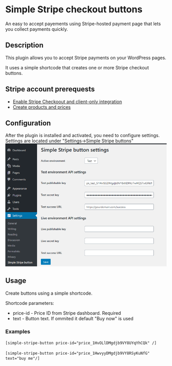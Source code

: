 # Simple Stripe checkout buttons

An easy to accept payements using Stripe-hosted payment page that lets you collect payments quickly.


## Description

This plugin allows you to accept Stripe payments on your WordPress pages.

It uses a simple shortcode that creates one or more Stripe checkout buttons.


## Stripe account prerequests

* [Enable Stripe Checkoout and client-only integration](https://stripe.com/docs/payments/checkout/client#enable-checkout)
* [Create products and prices](https://stripe.com/docs/payments/checkout/client#create-products-and-prices)


## Configuration

After the plugin is installed and activated, you need to configure settings. Settings are located under "Settings->Simple Stripe buttons"
![Settings page](assets/settings_page.png "Settings page")


## Usage

Create buttons using a simple shortcode.

Shortcode parameters:

* price-id - Price ID from Stripe dashboard. Required
* text - Button text. If ommited it default "Buy now" is used

### Examples

```
[simple-stripe-button price-id="price_1HvOLlDMgdjb9VY8UYqYhCQk" /]

[simple-stripe-button price-id="price_1HwvyyDMgdjb9VY8RSyKuNfG" text="buy me"/]
```
